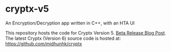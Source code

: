# cryptx-v5
An Encryption/Decryption app written in C++, with an HTA UI

This repository hosts the code for Cryptx Version 5. [Beta Release Blog Post](http://midhunhk.blogspot.com/2008/07/cryptx-5-beta-1-release.html).  
The latest Cryptx (Version 6) source code is hosted at: https://github.com/midhunhk/cryptx
